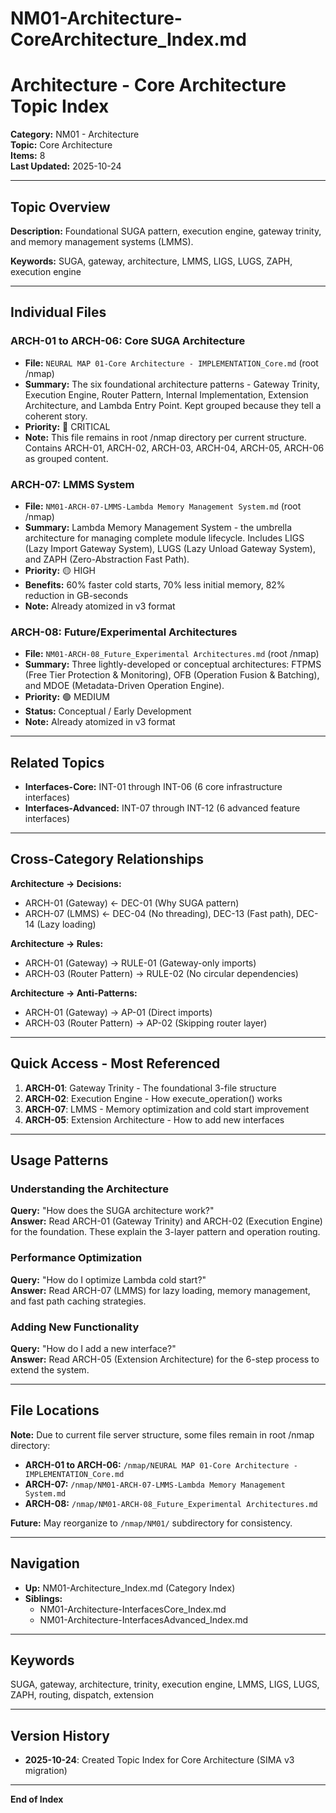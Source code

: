 # NM01-Architecture-CoreArchitecture_Index.md

# Architecture - Core Architecture Topic Index

**Category:** NM01 - Architecture  
**Topic:** Core Architecture  
**Items:** 8  
**Last Updated:** 2025-10-24

---

## Topic Overview

**Description:** Foundational SUGA pattern, execution engine, gateway trinity, and memory management systems (LMMS).

**Keywords:** SUGA, gateway, architecture, LMMS, LIGS, LUGS, ZAPH, execution engine

---

## Individual Files

### ARCH-01 to ARCH-06: Core SUGA Architecture
- **File:** `NEURAL MAP 01-Core Architecture - IMPLEMENTATION_Core.md` (root /nmap)
- **Summary:** The six foundational architecture patterns - Gateway Trinity, Execution Engine, Router Pattern, Internal Implementation, Extension Architecture, and Lambda Entry Point. Kept grouped because they tell a coherent story.
- **Priority:** 🔴 CRITICAL
- **Note:** This file remains in root /nmap directory per current structure. Contains ARCH-01, ARCH-02, ARCH-03, ARCH-04, ARCH-05, ARCH-06 as grouped content.

### ARCH-07: LMMS System
- **File:** `NM01-ARCH-07-LMMS-Lambda Memory Management System.md` (root /nmap)
- **Summary:** Lambda Memory Management System - the umbrella architecture for managing complete module lifecycle. Includes LIGS (Lazy Import Gateway System), LUGS (Lazy Unload Gateway System), and ZAPH (Zero-Abstraction Fast Path).
- **Priority:** 🟡 HIGH
- **Benefits:** 60% faster cold starts, 70% less initial memory, 82% reduction in GB-seconds
- **Note:** Already atomized in v3 format

### ARCH-08: Future/Experimental Architectures
- **File:** `NM01-ARCH-08_Future_Experimental Architectures.md` (root /nmap)
- **Summary:** Three lightly-developed or conceptual architectures: FTPMS (Free Tier Protection & Monitoring), OFB (Operation Fusion & Batching), and MDOE (Metadata-Driven Operation Engine).
- **Priority:** 🟢 MEDIUM
- **Status:** Conceptual / Early Development
- **Note:** Already atomized in v3 format

---

## Related Topics

- **Interfaces-Core:** INT-01 through INT-06 (6 core infrastructure interfaces)
- **Interfaces-Advanced:** INT-07 through INT-12 (6 advanced feature interfaces)

---

## Cross-Category Relationships

**Architecture → Decisions:**
- ARCH-01 (Gateway) ← DEC-01 (Why SUGA pattern)
- ARCH-07 (LMMS) ← DEC-04 (No threading), DEC-13 (Fast path), DEC-14 (Lazy loading)

**Architecture → Rules:**
- ARCH-01 (Gateway) → RULE-01 (Gateway-only imports)
- ARCH-03 (Router Pattern) → RULE-02 (No circular dependencies)

**Architecture → Anti-Patterns:**
- ARCH-01 (Gateway) → AP-01 (Direct imports)
- ARCH-03 (Router Pattern) → AP-02 (Skipping router layer)

---

## Quick Access - Most Referenced

1. **ARCH-01**: Gateway Trinity - The foundational 3-file structure
2. **ARCH-02**: Execution Engine - How execute_operation() works
3. **ARCH-07**: LMMS - Memory optimization and cold start improvement
4. **ARCH-05**: Extension Architecture - How to add new interfaces

---

## Usage Patterns

### Understanding the Architecture
**Query:** "How does the SUGA architecture work?"  
**Answer:** Read ARCH-01 (Gateway Trinity) and ARCH-02 (Execution Engine) for the foundation. These explain the 3-layer pattern and operation routing.

### Performance Optimization
**Query:** "How do I optimize Lambda cold start?"  
**Answer:** Read ARCH-07 (LMMS) for lazy loading, memory management, and fast path caching strategies.

### Adding New Functionality
**Query:** "How do I add a new interface?"  
**Answer:** Read ARCH-05 (Extension Architecture) for the 6-step process to extend the system.

---

## File Locations

**Note:** Due to current file server structure, some files remain in root /nmap directory:

- **ARCH-01 to ARCH-06:** `/nmap/NEURAL MAP 01-Core Architecture - IMPLEMENTATION_Core.md`
- **ARCH-07:** `/nmap/NM01-ARCH-07-LMMS-Lambda Memory Management System.md`
- **ARCH-08:** `/nmap/NM01-ARCH-08_Future_Experimental Architectures.md`

**Future:** May reorganize to `/nmap/NM01/` subdirectory for consistency.

---

## Navigation

- **Up:** NM01-Architecture_Index.md (Category Index)
- **Siblings:** 
  - NM01-Architecture-InterfacesCore_Index.md
  - NM01-Architecture-InterfacesAdvanced_Index.md

---

## Keywords

SUGA, gateway, architecture, trinity, execution engine, LMMS, LIGS, LUGS, ZAPH, routing, dispatch, extension

---

## Version History

- **2025-10-24**: Created Topic Index for Core Architecture (SIMA v3 migration)

---

**End of Index**

